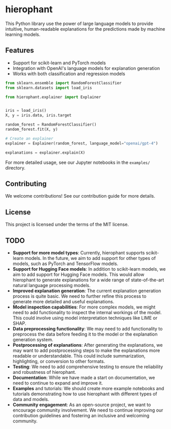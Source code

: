 # hierophant

This Python library use the power of large language models to provide intuitive, human-readable explanations for the predictions made by machine learning models.

## Features

- Support for scikit-learn and PyTorch models
- Integration with OpenAI's language models for explanation generation
- Works with both classification and regression models

```python
from sklearn.ensemble import RandomForestClassifier
from sklearn.datasets import load_iris

from hierophant.explainer import Explainer


iris = load_iris()
X, y = iris.data, iris.target

random_forest = RandomForestClassifier()
random_forest.fit(X, y)

# Create an explainer
explainer = Explainer(random_forest, language_model="openai/gpt-4")

explanations = explainer.explain(X)
```

For more detailed usage, see our Jupyter notebooks in the `examples/` directory.

## Contributing

We welcome contributions! See our contribution guide for more details.

## License

This project is licensed under the terms of the MIT license.

## TODO

- **Support for more model types**: Currently, hierophant supports scikit-learn models. In the future, we aim to add support for other types of models, such as PyTorch and TensorFlow models.
- **Support for Hugging Face models**: In addition to scikit-learn models, we aim to add support for Hugging Face models. This would allow hierophant to generate explanations for a wide range of state-of-the-art natural language processing models.
- **Improved explanation generation**: The current explanation generation process is quite basic. We need to further refine this process to generate more detailed and useful explanations.
- **Model inspection capabilities**: For more complex models, we might need to add functionality to inspect the internal workings of the model. This could involve using model interpretation techniques like LIME or SHAP.
- **Data preprocessing functionality**: We may need to add functionality to preprocess the data before feeding it to the model or the explanation generation system.
- **Postprocessing of explanations**: After generating the explanations, we may want to add postprocessing steps to make the explanations more readable or understandable. This could include summarization, highlighting, or conversion to other formats.
- **Testing**: We need to add comprehensive testing to ensure the reliability and robustness of hierophant.
- **Documentation**: While we have made a start on documentation, we need to continue to expand and improve it.
- **Examples** and tutorials: We should create more example notebooks and tutorials demonstrating how to use hierophant with different types of data and models.
- **Community engagement**: As an open-source project, we want to encourage community involvement. We need to continue improving our contribution guidelines and fostering an inclusive and welcoming community.

